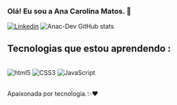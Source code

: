 

### Olá! Eu sou a Ana Carolina Matos. 👋

[![Linkedin](https://img.shields.io/badge/LinkedIn-0077B5?style=for-the-badge&logo=linkedin&logoColor=white)](https://www.linkedin.com/in/ana-matos79451/)
![Anac-Dev GitHub stats](https://github-readme-stats.vercel.app/api?username=Anac-Dev&show_icons=true&theme=dracula)

## Tecnologias que estou aprendendo :

<div style="display: inline_block"><br/>
 <img  alin="center" alt="html5" src="https://img.shields.io/badge/HTML5-E34F26?style=for-the-badge&logo=html5&logoColor=white"/>
 <img  alin="center" alt="CSS3"src="https://img.shields.io/badge/CSS3-1572B6?style=for-the-badge&logo=css3&logoColor=white"/>
 <img  alin="center" alt="JavaScript"src="https://img.shields.io/badge/JavaScript-F7DF1E?style=for-the-badge&logo=javascript&logoColor=black"/>
</div><br>

Apaixonada por tecnologia.✨♥️


